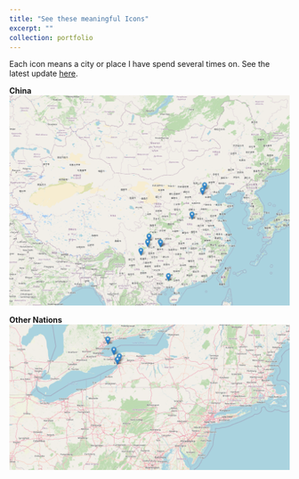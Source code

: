 ```yaml
---
title: "See these meaningful Icons"
excerpt: ""
collection: portfolio
---
```


<!-- Each icon means a city or place I have spend several times on, both cities and landmarks. See the latest update [here](https://github.com/JingtaoWang1996/JingtaoWang1996.github.io/raw/master/_portfolio/map.html){:target="_blank" rel="noopener"} -->

Each icon means a city or place I have spend several times on. See the latest update [here](https://htmlpreview.github.io/?https://github.com/JingtaoWang1996/folium_journeyMap/blob/main/map.html).


**China**
<br/><img src='/images/cn_map.png'>

**Other Nations**
<br/><img src='/images/foreign_map.png'>
